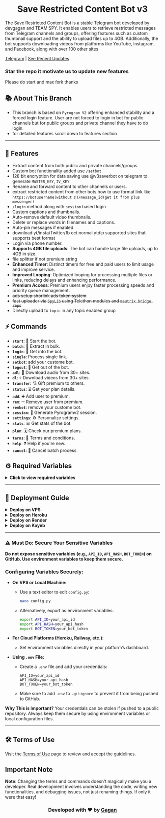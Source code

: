 <h1 align="center">
  Save Restricted Content Bot v3
</h1>

The Save Restricted Content Bot is a stable Telegram bot developed by devgagan and TEAM SPY. It enables users to retrieve restricted messages from Telegram channels and groups, offering features such as custom thumbnail support and the ability to upload files up to 4GB. Additionally, the bot supports downloading videos from platforms like YouTube, Instagram, and Facebook, along with over 100 other sites

[Telegram](https://t.me/save_restricted_content_bots) | [See Recent Updates](https://github.com/devgaganin/Save-Restricted-Content-Bot-V2/tree/v3#updates)

### Star the repo it motivate us to update new features
Please do start and max fork thanks 

## 📚 About This Branch
- This branch is based on `Pyrogram V2` offering enhanced stability and a forced login feature. User are not forced to login in bot for public channels but for public groups and private channel they have to do login.
- for detailed features scroll down to features section

---

## 🔧 Features
- Extract content from both public and private channels/groups.
- Custom bot functionality added use `/setbot`
- 128 bit encryption for data saving use @v3saverbot on telegram to generate `MASTER_KEY`, `IV_KEY`
- Rename and forward content to other channels or users.
- extract restricted content from other bots how to use format link like `https://botusername(without @)/message_id(get it from plus messenger)`
- `/login` method along with `session` based login
- Custom captions and thumbnails.
- Auto-remove default video thumbnails.
- Delete or replace words in filenames and captions.
- Auto-pin messages if enabled.
- download yt/insta/Twitter/fb ect normal ytdlp supported sites that supports best format
- Login via phone number.
- **Supports 4GB file uploads**: The bot can handle large file uploads, up to 4GB in size.
- file splitter if not premium string
- **Enhanced Timer**: Distinct timers for free and paid users to limit usage and improve service.
- **Improved Looping**: Optimized looping for processing multiple files or links, reducing delays and enhancing performance.
- **Premium Access**: Premium users enjoy faster processing speeds and priority queue management.
- ~~ads setup shorlink ads token system~~
- ~~fast uploader via `SpyLib` using Telethon modules and `mautrix bridge repo`~~ 
- Directly upload to `topic` in any topic enabled group

  
## ⚡ Commands

- **`start`**: 🚀 Start the bot.
- **`batch`**: 🫠 Extract in bulk.
- **`login`**: 🔑 Get into the bot.
- **`single`**: Process single link.
- **`setbot`**: add your custome bot.
- **`logout`**: 🚪 Get out of the bot.
- **`adl`**: 👻 Download audio from 30+ sites.
- **`dl`**: 💀 Download videos from 30+ sites.
- **`transfer`**: 💘 Gift premium to others.
- **`status`**: ⌛ Get your plan details.
- **`add`**: ➕ Add user to premium.
- **`rem`**: ➖ Remove user from premium.
- **`rembot`**: remove your custome bot.
- **`session`**: 🧵 Generate Pyrogramv2 session.
- **`settings`**: ⚙️ Personalize settings.
- **`stats`**: 📊 Get stats of the bot.
- **`plan`**: 🗓️ Check our premium plans.
- **`terms`**: 🥺 Terms and conditions.
- **`help`**: ❓ Help if you're new.
- **`cancel`**: 🚫 Cancel batch process.


## ⚙️ Required Variables

<details>
<summary><b>Click to view required variables</b></summary>

To run the bot, you'll need to configure a few sensitive variables. Here's how to set them up securely:

- **`API_ID`**: Your API ID from [telegram.org](https://my.telegram.org/auth).
- **`API_HASH`**: Your API Hash from [telegram.org](https://my.telegram.org/auth).
- **`BOT_TOKEN`**: Get your bot token from [@BotFather](https://t.me/botfather).
- **`OWNER_ID`**: Use [@missrose_bot](https://t.me/missrose_bot) to get your user ID by sending `/info`.
- **`CHANNEL_ID`**: The ID of the channel for forced subscription.
- **`LOG_GROUP`**: A group or channel where the bot logs messages. Forward a message to [@userinfobot](https://t.me/userinfobot) to get your channel/group ID.
- **`MONGO_DB`**: A MongoDB URL for storing session data (recommended for security).
  
### Additional Configuration Options:
- **`STRING`**: (Optional) Add your **premium account session string** here to allow 4GB file uploads. This is **optional** and can be left empty if not used.
- **`FREEMIUM_LIMIT`**: Default is `0`. Set this to any value you want to allow free users to extract content. If set to `0`, free users will not have access to any extraction features.
- **`PREMIUM_LIMIT`**: Default is `500`. This is the batch limit for premium users. You can customize this to allow premium users to process more links/files in one batch.
- **`YT_COOKIES`**: Yt cookies for downloading yt videos 
- **`INSTA_COOKIES`**: If you want to enable instagram downloading fill cookiesn

**How to get cookies ??** : use mozila firfox if on android or use chrome on desktop and download extension get this cookie or any Netscape Cookies (HTTP Cookies) extractor and use that 

### Monetization (Optional):
- **`WEBSITE_URL`**: (Optional) This is the domain for your monetization short link service. Provide the shortener's domain name, for example: `upshrink.com`. Do **not** include `www` or `https://`. The default link shortener is already set.
- **`AD_API`**: (Optional) The API key from your link shortener service (e.g., **Upshrink**, **AdFly**, etc.) to monetize links. Enter the API provided by your shortener.

> **Important:** Always keep your credentials secure! Never hard-code them in the repository. Use environment variables or a `.env` file.

</details>

---

## 🚀 Deployment Guide

<details>
<summary><b>Deploy on VPS</b></summary>

1. Fork the repo.
2. Update `config.py` with your values.
3. Run the following:
   ```bash
   sudo apt update
   sudo apt install ffmpeg git python3-pip
   git clone your_repo_link
   cd your_repo_name
   pip3 install -r requirements.txt
   python3 main.py
   ```

- To run the bot in the background:
  ```bash
  screen -S gagan
  python3 main.py
  ```
  - Detach: `Ctrl + A`, then `Ctrl + D`
  - To stop: `screen -r gagan` and `screen -S gagan -X quit`

</details>

<details>
<summary><b>Deploy on Heroku</b></summary>

1. Fork and Star the repo.
2. Click [Deploy on Heroku](https://heroku.com/deploy).
3. Enter required variables and click deploy ✅.

</details>

<details>
<summary><b>Deploy on Render</b></summary>

1. Fork and star the repo.
2. Edit `config.py` or set environment variables on Render.
3. Go to [render.com](https://render.com), sign up/log in.
4. Create a new web service, select the free plan.
5. Connect your GitHub repo and deploy ✅.

</details>

<details>
<summary><b>Deploy on Koyeb</b></summary>

1. Fork and star the repo.
2. Edit `config.py` or set environment variables on Koyeb.
3. Create a new service, select `Dockerfile` as build type.
4. Connect your GitHub repo and deploy ✅.

</details>

---
### ⚠️ Must Do: Secure Your Sensitive Variables

**Do not expose sensitive variables (e.g., `API_ID`, `API_HASH`, `BOT_TOKEN`) on GitHub. Use environment variables to keep them secure.**

### Configuring Variables Securely:

- **On VPS or Local Machine:**
  - Use a text editor to edit `config.py`:
    ```bash
    nano config.py
    ```
  - Alternatively, export as environment variables:
    ```bash
    export API_ID=your_api_id
    export API_HASH=your_api_hash
    export BOT_TOKEN=your_bot_token
    ```

- **For Cloud Platforms (Heroku, Railway, etc.):**
  - Set environment variables directly in your platform’s dashboard.

- **Using `.env` File:**
  - Create a `.env` file and add your credentials:
    ```
    API_ID=your_api_id
    API_HASH=your_api_hash
    BOT_TOKEN=your_bot_token
    ```
  - Make sure to add `.env` to `.gitignore` to prevent it from being pushed to GitHub.

**Why This is Important?**
Your credentials can be stolen if pushed to a public repository. Always keep them secure by using environment variables or local configuration files.

---

## 🛠️ Terms of Use

Visit the [Terms of Use](https://github.com/devgaganin/Save-Restricted-Content-Bot-Repo/blob/master/TERMS_OF_USE.md) page to review and accept the guidelines.
## Important Note

**Note**: Changing the terms and commands doesn't magically make you a developer. Real development involves understanding the code, writing new functionalities, and debugging issues, not just renaming things. If only it were that easy!


<h3 align="center">
  Developed with ❤️ by <a href="https://t.me/team_spy_pro"> Gagan </a>
</h3>

